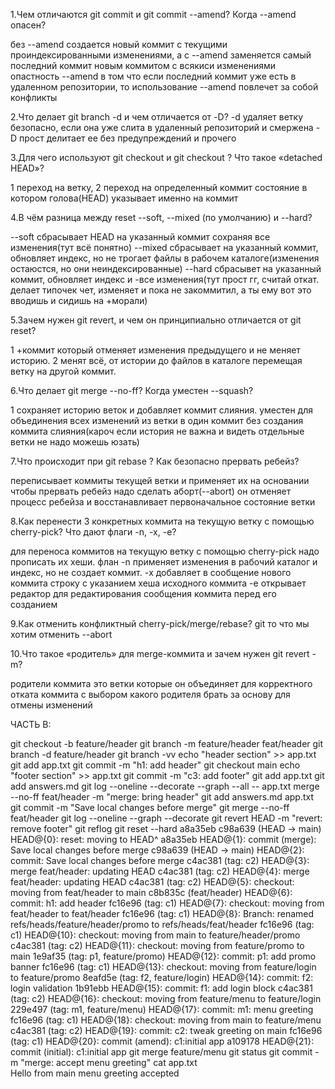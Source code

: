 1.Чем отличаются git commit и git commit --amend? Когда --amend опасен?

 без --amend создается новый коммит с текущими проиндексированными изменениями, а с --amend заменяется самый последний коммит новым коммитом с всякиси изменениями
 опастность --amend в том что если последний коммит уже есть в удаленном репозитории, то использование --amend повлечет за собой конфликты

2.Что делает git branch -d и чем отличается от -D?
 -d удаляет ветку безопасно, если она уже слита в удаленный репозиторий и смержена
 -D прост делитает ее без предупреждений и прочего

3.Для чего используют git checkout <branch> и git checkout <commit>? Что такое «detached HEAD»?

 1 переход на ветку, 2 переход на определенный коммит
 состояние в котором голова(HEAD) указывает именно на коммит 

4.В чём разница между reset --soft, --mixed (по умолчанию) и --hard?

 --soft сбрасывает HEAD на указанный коммит сохраняя все изменения(тут всё понятно)
 --mixed сбрасывает на указанный коммит, обновляет индекс, но не трогает файлы в рабочем каталоге(изменения остаюстся, но они неиндексированные)
 --hard сбрасывет на указанный коммит, обновляет индекс и -все изменения(тут прост гг, считай откат. делает типочек чет, изменяет и  пока не закоммитил, а ты ему вот это вводишь и сидишь на +морали)

5.Зачем нужен git revert, и чем он принципиально отличается от git reset?

 1 +коммит который отменяет изменения предыдущего и не меняет историю. 2 менят всё, от истории до файлов в каталоге перемещая ветку на другой коммит.

6.Что делает git merge --no-ff? Когда уместен --squash?

 1 сохраняет историю веток и добавляет коммит слияния. уместен для объединения всех изменений из ветки в один коммит без создания коммита слияния(кароч если история не важна и видеть отдельные ветки не надо можешь юзать)

7.Что происходит при git rebase <base>? Как безопасно прервать ребейз?

 переписывает коммиты текущей ветки и применяет их на основании <base>
 чтобы прервать ребейз надо сделать аборт(--abort) он отменяет процесс ребейза и восстанавливает первоначальное состояние ветки

8.Как перенести 3 конкретных коммита на текущую ветку с помощью cherry-pick? Что дают флаги -n, -x, -e?

 для переноса коммитов на текущую ветку с помощью cherry-pick надо прописать их хеши. флан -n применяет изменения в рабочий каталог и индекс, но не создает коммит. -x добавляет в сообщение нового коммита строку с указанием хеша исходного коммита
 -e открывает редактор для редактирования сообщения коммита перед его созданием

9.Как отменить конфликтный cherry-pick/merge/rebase?
 git то что мы хотим отменить --abort

10.Что такое «родитель» для merge-коммита и зачем нужен git revert -m?

 родители коммита это ветки которые он объединяет
 для корректного отката коммита с выбором какого родителя брать за основу для отмены изменений

ЧАСТЬ B:

git checkout -b feature/header
git branch -m feature/header feat/header
git branch -d feature/header
git branch -vv
echo "header section" >> app.txt 
git add app.txt 
git commit -m "h1: add header" 
git checkout main 
echo "footer section" >> app.txt
git commit -m "c3: add footer"
git add app.txt
git add answers.md
git log --oneline --decorate --graph --all -- app.txt
merge --no-ff feat/header -m "merge: bring header"
git add answers.md app.txt
git commit -m "Save local changes before merge"
git merge --no-ff feat/header
git log --oneline --graph --decorate 
git revert HEAD -m "revert: remove footer"
git reflog
git reset --hard a8a35eb 
c98a639 (HEAD -> main) HEAD@{0}: reset: moving to HEAD^
a8a35eb HEAD@{1}: commit (merge): Save local changes before merge
c98a639 (HEAD -> main) HEAD@{2}: commit: Save local changes before merge
c4ac381 (tag: c2) HEAD@{3}: merge feat/header: updating HEAD
c4ac381 (tag: c2) HEAD@{4}: merge feat/header: updating HEAD
c4ac381 (tag: c2) HEAD@{5}: checkout: moving from feat/header to main
c8b835c (feat/header) HEAD@{6}: commit: h1: add header
fc16e96 (tag: c1) HEAD@{7}: checkout: moving from feat/header to feat/header
fc16e96 (tag: c1) HEAD@{8}: Branch: renamed refs/heads/feature/header/promo to refs/heads/feat/header
fc16e96 (tag: c1) HEAD@{10}: checkout: moving from main to feature/header/promo
c4ac381 (tag: c2) HEAD@{11}: checkout: moving from feature/promo to main
1e9af35 (tag: p1, feature/promo) HEAD@{12}: commit: p1: add promo banner
fc16e96 (tag: c1) HEAD@{13}: checkout: moving from feature/login to feature/promo
8eafd5e (tag: f2, feature/login) HEAD@{14}: commit: f2: login validation
1b91ebb HEAD@{15}: commit: f1: add login block
c4ac381 (tag: c2) HEAD@{16}: checkout: moving from feature/menu to feature/login
229e497 (tag: m1, feature/menu) HEAD@{17}: commit: m1: menu greeting
fc16e96 (tag: c1) HEAD@{18}: checkout: moving from main to feature/menu
c4ac381 (tag: c2) HEAD@{19}: commit: c2: tweak greeting on main
fc16e96 (tag: c1) HEAD@{20}: commit (amend): c1:initial app
a109178 HEAD@{21}: commit (initial): c1:initial app
git merge feature/menu
git status
git commit -m "merge: accept menu greeting" 
cat app.txt            
Hello from main
menu greeting accepted

